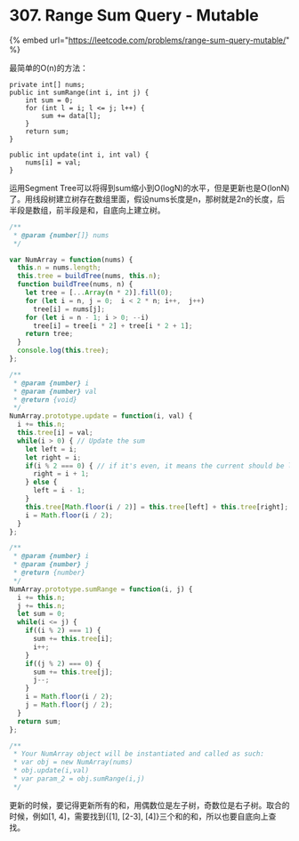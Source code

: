 # 307. Range Sum Query - Mutable

{% embed url="https://leetcode.com/problems/range-sum-query-mutable/" %}

最简单的O\(n\)的方法：

```text
private int[] nums;
public int sumRange(int i, int j) {
    int sum = 0;
    for (int l = i; l <= j; l++) {
        sum += data[l];
    }
    return sum;
}

public int update(int i, int val) {
    nums[i] = val;
}
```

运用Segment Tree可以将得到sum缩小到O\(logN\)的水平，但是更新也是O\(lonN\)了。用线段树建立树存在数组里面，假设nums长度是n，那树就是2n的长度，后半段是数组，前半段是和，自底向上建立树。

```javascript
/**
 * @param {number[]} nums
 */

var NumArray = function(nums) {
  this.n = nums.length;
  this.tree = buildTree(nums, this.n);
  function buildTree(nums, n) {
    let tree = [...Array(n * 2)].fill(0);
    for (let i = n, j = 0;  i < 2 * n; i++,  j++)
      tree[i] = nums[j];
    for (let i = n - 1; i > 0; --i)
      tree[i] = tree[i * 2] + tree[i * 2 + 1];
    return tree;
  }
  console.log(this.tree);
};

/** 
 * @param {number} i 
 * @param {number} val
 * @return {void}
 */
NumArray.prototype.update = function(i, val) {
  i += this.n;
  this.tree[i] = val;
  while(i > 0) { // Update the sum
    let left = i;
    let right = i;
    if(i % 2 === 0) { // if it's even, it means the current should be left
      right = i + 1;
    } else {
      left = i - 1;
    }
    this.tree[Math.floor(i / 2)] = this.tree[left] + this.tree[right];
    i = Math.floor(i / 2);
  }
};

/** 
 * @param {number} i 
 * @param {number} j
 * @return {number}
 */
NumArray.prototype.sumRange = function(i, j) {
  i += this.n;
  j += this.n;
  let sum = 0;
  while(i <= j) {
    if((i % 2) === 1) {
      sum += this.tree[i];
      i++;
    }
    if((j % 2) === 0) {
      sum += this.tree[j];
      j--;
    }
    i = Math.floor(i / 2);
    j = Math.floor(j / 2);
  }
  return sum;
};

/** 
 * Your NumArray object will be instantiated and called as such:
 * var obj = new NumArray(nums)
 * obj.update(i,val)
 * var param_2 = obj.sumRange(i,j)
 */
```

更新的时候，要记得更新所有的和，用偶数位是左子树，奇数位是右子树。取合的时候，例如\[1, 4\]，需要找到{\[1\], \[2-3\], \[4\]}三个和的和，所以也要自底向上查找。

